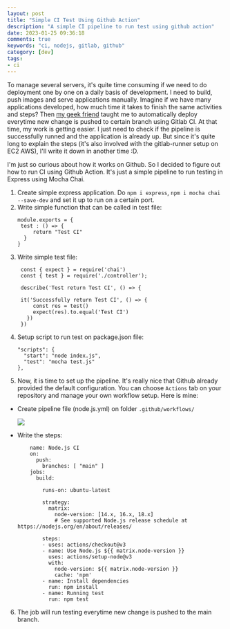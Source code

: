 ```yaml
---
layout: post
title: "Simple CI Test Using Github Action"
description: "A simple CI pipeline to run test using github action"
date: 2023-01-25 09:36:18
comments: true
keywords: "ci, nodejs, gitlab, github"
category: [dev]
tags:
- ci
---
```


To manage several servers, it's quite time consuming if we need to do deployment one by one on a daily basis of development. I need to build, push images and serve applications manually. Imagine if we have many applications developed, how much time it takes to finish the same activities and steps? 
Then <a href="https://www.linkedin.com/in/fransiskus-teddy/" target="_top">my geek friend</a> taught me to automatically deploy everytime new change is pushed to certain branch using Gitlab CI. At that time, my work is getting easier. I just need to check if the pipeline is successfully runned and the application is already up. But since it's quite long to explain the steps (it's also involved with the gitlab-runner setup on EC2 AWS), I'll write it down in another time :D.

I'm just so curious about how it works on Github. So I decided to figure out how to run CI using Github Action. It's just a simple pipeline to run testing in Express using Mocha Chai.

1. Create simple express application. Do `npm i express`, `npm i mocha chai --save-dev` and set it up to run on a certain port.
2. Write simple function that can be called in test file:
   ```
   module.exports = {
    test : () => {
        return "Test CI"
     }
   }
   ```
3. Write simple test file:
   ```
    const { expect } = require('chai')
    const { test } = require('./controller');
    
    describe('Test return Test CI', () => {

    it('Successfully return Test CI', () => {
        const res = test()
        expect(res).to.equal('Test CI')
      })
    })
    ```
4. Setup script to run test on package.json file:
   ```
   "scripts": {
     "start": "node index.js",
     "test": "mocha test.js"
   },
   ```
5. Now, it is time to set up the pipeline. It's really nice that Github already provided the default configuration. You can choose `Actions` tab on your repository and manage your own workflow setup.
Here is mine:
  - Create pipeline file (node.js.yml) on folder `.github/workflows/`

    ![](../assets/img/ci-github.png)

  - Write the steps:


    ```
        name: Node.js CI
        on:
          push:
            branches: [ "main" ]
        jobs:
          build:

            runs-on: ubuntu-latest

            strategy:
              matrix:
                node-version: [14.x, 16.x, 18.x]
                # See supported Node.js release schedule at https://nodejs.org/en/about/releases/

            steps:
            - uses: actions/checkout@v3
            - name: Use Node.js ${{ matrix.node-version }}
              uses: actions/setup-node@v3
              with:
                node-version: ${{ matrix.node-version }}
                cache: 'npm'
            - name: Install dependencies
              run: npm install
            - name: Running test
              run: npm test

    ```

6. The job will run testing everytime new change is pushed to the main branch.



